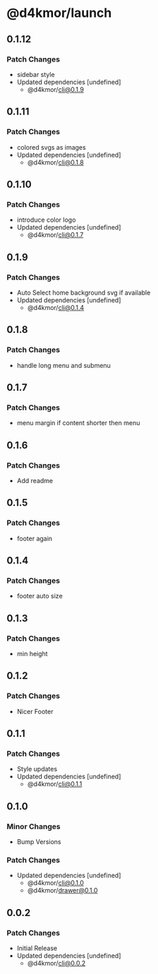 # @d4kmor/launch

## 0.1.12

### Patch Changes

- sidebar style
- Updated dependencies [undefined]
  - @d4kmor/cli@0.1.9

## 0.1.11

### Patch Changes

- colored svgs as images
- Updated dependencies [undefined]
  - @d4kmor/cli@0.1.8

## 0.1.10

### Patch Changes

- introduce color logo
- Updated dependencies [undefined]
  - @d4kmor/cli@0.1.7

## 0.1.9

### Patch Changes

- Auto Select home background svg if available
- Updated dependencies [undefined]
  - @d4kmor/cli@0.1.4

## 0.1.8

### Patch Changes

- handle long menu and submenu

## 0.1.7

### Patch Changes

- menu margin if content shorter then menu

## 0.1.6

### Patch Changes

- Add readme

## 0.1.5

### Patch Changes

- footer again

## 0.1.4

### Patch Changes

- footer auto size

## 0.1.3

### Patch Changes

- min height

## 0.1.2

### Patch Changes

- Nicer Footer

## 0.1.1

### Patch Changes

- Style updates
- Updated dependencies [undefined]
  - @d4kmor/cli@0.1.1

## 0.1.0

### Minor Changes

- Bump Versions

### Patch Changes

- Updated dependencies [undefined]
  - @d4kmor/cli@0.1.0
  - @d4kmor/drawer@0.1.0

## 0.0.2

### Patch Changes

- Initial Release
- Updated dependencies [undefined]
  - @d4kmor/cli@0.0.2
